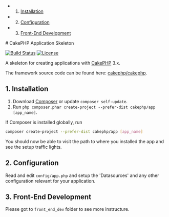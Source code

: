 <!-- vscode-markdown-toc -->
* 1. [Installation](#Installation-0)
* 2. [Configuration](#Configuration-1)
* 3. [Front-End Development](#Front-EndDevelopment-2)

<!-- /vscode-markdown-toc --># CakePHP Application Skeleton

[![Build Status](https://img.shields.io/travis/cakephp/app/master.svg?style=flat-square)](https://travis-ci.org/cakephp/app)
[![License](https://img.shields.io/packagist/l/cakephp/app.svg?style=flat-square)](https://packagist.org/packages/cakephp/app)

A skeleton for creating applications with [CakePHP](http://cakephp.org) 3.x.

The framework source code can be found here: [cakephp/cakephp](https://github.com/cakephp/cakephp).

##  1. <a name='Installation-0'></a>Installation

1. Download [Composer](http://getcomposer.org/doc/00-intro.md) or update `composer self-update`.
2. Run `php composer.phar create-project --prefer-dist cakephp/app [app_name]`.

If Composer is installed globally, run
```bash
composer create-project --prefer-dist cakephp/app [app_name]
```

You should now be able to visit the path to where you installed the app and see
the setup traffic lights.

##  2. <a name='Configuration-1'></a>Configuration

Read and edit `config/app.php` and setup the 'Datasources' and any other
configuration relevant for your application.

##  3. <a name='Front-EndDevelopment-2'></a>Front-End Development

Please got to `front_end_dev` folder to see more instructure.